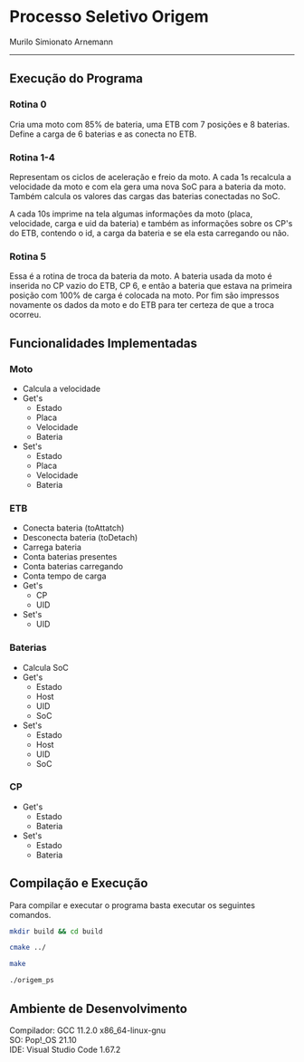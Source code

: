 # Processo Seletivo Origem

Murilo Simionato Arnemann

---
## Execução do Programa
### Rotina 0
Cria uma moto com 85% de bateria, uma ETB com 7 posições e 8 baterias. Define a carga de 6 baterias e as conecta no ETB.

### Rotina 1-4
Representam os ciclos de aceleração e freio da moto. A cada 1s recalcula a velocidade da moto e com ela gera uma nova SoC para a bateria da moto. Também calcula os valores das cargas das baterias conectadas no SoC.

A cada 10s imprime na tela algumas informações da moto (placa, velocidade, carga e uid da bateria) e também as informações sobre os CP's do ETB, contendo o id, a carga da bateria e se ela esta carregando ou não.

### Rotina 5
Essa é a rotina de troca da bateria da moto. A bateria usada da moto é inserida no CP vazio do ETB, CP 6, e então a bateria que estava na primeira posição com 100% de carga é colocada na moto. Por fim são impressos novamente os dados da moto e do ETB para ter certeza de que a troca ocorreu.

## Funcionalidades Implementadas
### Moto
- Calcula a velocidade
- Get's
  - Estado
  - Placa
  - Velocidade
  - Bateria
- Set's
  - Estado
  - Placa
  - Velocidade
  - Bateria 

### ETB
- Conecta bateria (toAttatch)
- Desconecta bateria (toDetach)
- Carrega bateria
- Conta baterias presentes
- Conta baterias carregando
- Conta tempo de carga
- Get's
  - CP
  - UID
- Set's
  - UID
  
### Baterias
- Calcula SoC
- Get's
  - Estado
  - Host
  - UID
  - SoC
- Set's
  - Estado
  - Host
  - UID
  - SoC

### CP
- Get's
  - Estado
  - Bateria
- Set's
  - Estado
  - Bateria

## Compilação e Execução
Para compilar e executar o programa basta executar os seguintes comandos.
```bash
mkdir build && cd build
```
```bash
cmake ../
```
```bash
make
```
```bash
./origem_ps
```

## Ambiente de Desenvolvimento
Compilador: GCC 11.2.0 x86_64-linux-gnu  
SO: Pop!_OS 21.10  
IDE: Visual Studio Code 1.67.2

